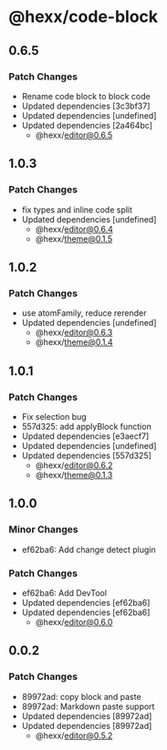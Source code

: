 # @hexx/code-block

## 0.6.5

### Patch Changes

- Rename code block to block code
- Updated dependencies [3c3bf37]
- Updated dependencies [undefined]
- Updated dependencies [2a464bc]
  - @hexx/editor@0.6.5

## 1.0.3

### Patch Changes

- fix types and inline code split
- Updated dependencies [undefined]
  - @hexx/editor@0.6.4
  - @hexx/theme@0.1.5

## 1.0.2

### Patch Changes

- use atomFamily, reduce rerender
- Updated dependencies [undefined]
  - @hexx/editor@0.6.3
  - @hexx/theme@0.1.4

## 1.0.1

### Patch Changes

- Fix selection bug
- 557d325: add applyBlock function
- Updated dependencies [e3aecf7]
- Updated dependencies [undefined]
- Updated dependencies [557d325]
  - @hexx/editor@0.6.2
  - @hexx/theme@0.1.3

## 1.0.0

### Minor Changes

- ef62ba6: Add change detect plugin

### Patch Changes

- ef62ba6: Add DevTool
- Updated dependencies [ef62ba6]
- Updated dependencies [ef62ba6]
  - @hexx/editor@0.6.0

## 0.0.2

### Patch Changes

- 89972ad: copy block and paste
- 89972ad: Markdown paste support
- Updated dependencies [89972ad]
- Updated dependencies [89972ad]
  - @hexx/editor@0.5.2
